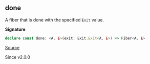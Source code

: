 ## done

A fiber that is done with the specified `Exit` value.

**Signature**

```ts
declare const done: <A, E>(exit: Exit.Exit<A, E>) => Fiber<A, E>
```

[Source](https://github.com/Effect-TS/effect/tree/main/packages/effect/src/Fiber.ts#L386)

Since v2.0.0